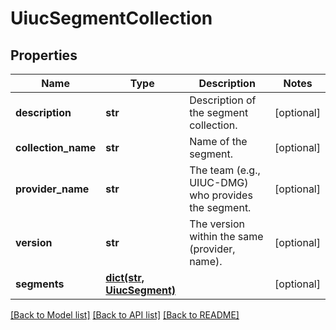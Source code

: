 # UiucSegmentCollection

## Properties
Name | Type | Description | Notes
------------ | ------------- | ------------- | -------------
**description** | **str** | Description of the segment collection. | [optional] 
**collection_name** | **str** | Name of the segment. | [optional] 
**provider_name** | **str** | The team (e.g., UIUC-DMG) who provides the segment. | [optional] 
**version** | **str** | The version within the same (provider, name). | [optional] 
**segments** | [**dict(str, UiucSegment)**](UiucSegment.md) |  | [optional] 

[[Back to Model list]](../README.md#documentation-for-models) [[Back to API list]](../README.md#documentation-for-api-endpoints) [[Back to README]](../README.md)

